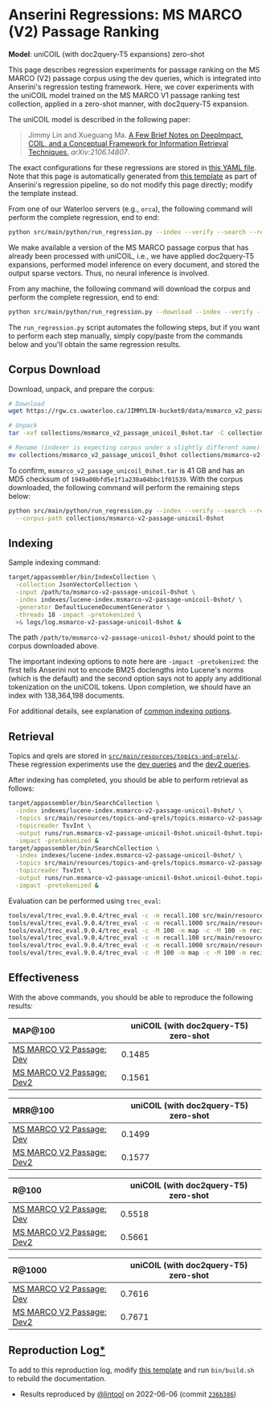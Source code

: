 # Anserini Regressions: MS MARCO (V2) Passage Ranking

**Model**: uniCOIL (with doc2query-T5 expansions) zero-shot

This page describes regression experiments for passage ranking on the MS MARCO (V2) passage corpus using the dev queries, which is integrated into Anserini's regression testing framework.
Here, we cover experiments with the uniCOIL model trained on the MS MARCO V1 passage ranking test collection, applied in a zero-shot manner, with doc2query-T5 expansion.

The uniCOIL model is described in the following paper:

> Jimmy Lin and Xueguang Ma. [A Few Brief Notes on DeepImpact, COIL, and a Conceptual Framework for Information Retrieval Techniques.](https://arxiv.org/abs/2106.14807) _arXiv:2106.14807_.

The exact configurations for these regressions are stored in [this YAML file](../src/main/resources/regression/msmarco-v2-passage-unicoil-0shot.yaml).
Note that this page is automatically generated from [this template](../src/main/resources/docgen/templates/msmarco-v2-passage-unicoil-0shot.template) as part of Anserini's regression pipeline, so do not modify this page directly; modify the template instead.

From one of our Waterloo servers (e.g., `orca`), the following command will perform the complete regression, end to end:

```bash
python src/main/python/run_regression.py --index --verify --search --regression msmarco-v2-passage-unicoil-0shot
```

We make available a version of the MS MARCO passage corpus that has already been processed with uniCOIL, i.e., we have applied doc2query-T5 expansions, performed model inference on every document, and stored the output sparse vectors.
Thus, no neural inference is involved.

From any machine, the following command will download the corpus and perform the complete regression, end to end:

```bash
python src/main/python/run_regression.py --download --index --verify --search --regression msmarco-v2-passage-unicoil-0shot
```

The `run_regression.py` script automates the following steps, but if you want to perform each step manually, simply copy/paste from the commands below and you'll obtain the same regression results.

## Corpus Download

Download, unpack, and prepare the corpus:

```bash
# Download
wget https://rgw.cs.uwaterloo.ca/JIMMYLIN-bucket0/data/msmarco_v2_passage_unicoil_0shot.tar -P collections/

# Unpack
tar -xvf collections/msmarco_v2_passage_unicoil_0shot.tar -C collections/

# Rename (indexer is expecting corpus under a slightly different name)
mv collections/msmarco_v2_passage_unicoil_0shot collections/msmarco-v2-passage-unicoil-0shot
```

To confirm, `msmarco_v2_passage_unicoil_0shot.tar` is 41 GB and has an MD5 checksum of `1949a00bfd5e1f1a230a04bbc1f01539`.
With the corpus downloaded, the following command will perform the remaining steps below:

```bash
python src/main/python/run_regression.py --index --verify --search --regression msmarco-v2-passage-unicoil-0shot \
  --corpus-path collections/msmarco-v2-passage-unicoil-0shot
```

## Indexing

Sample indexing command:

```bash
target/appassembler/bin/IndexCollection \
  -collection JsonVectorCollection \
  -input /path/to/msmarco-v2-passage-unicoil-0shot \
  -index indexes/lucene-index.msmarco-v2-passage-unicoil-0shot/ \
  -generator DefaultLuceneDocumentGenerator \
  -threads 18 -impact -pretokenized \
  >& logs/log.msmarco-v2-passage-unicoil-0shot &
```

The path `/path/to/msmarco-v2-passage-unicoil-0shot/` should point to the corpus downloaded above.

The important indexing options to note here are `-impact -pretokenized`: the first tells Anserini not to encode BM25 doclengths into Lucene's norms (which is the default) and the second option says not to apply any additional tokenization on the uniCOIL tokens.
Upon completion, we should have an index with 138,364,198 documents.

For additional details, see explanation of [common indexing options](common-indexing-options.md).

## Retrieval

Topics and qrels are stored in [`src/main/resources/topics-and-qrels/`](../src/main/resources/topics-and-qrels/).
These regression experiments use the [dev queries](../src/main/resources/topics-and-qrels/topics.msmarco-v2-passage.dev.txt) and the [dev2 queries](../src/main/resources/topics-and-qrels/topics.msmarco-v2-passage.dev2.txt).

After indexing has completed, you should be able to perform retrieval as follows:

```bash
target/appassembler/bin/SearchCollection \
  -index indexes/lucene-index.msmarco-v2-passage-unicoil-0shot/ \
  -topics src/main/resources/topics-and-qrels/topics.msmarco-v2-passage.dev.unicoil.0shot.tsv.gz \
  -topicreader TsvInt \
  -output runs/run.msmarco-v2-passage-unicoil-0shot.unicoil-0shot.topics.msmarco-v2-passage.dev.unicoil.0shot.txt \
  -impact -pretokenized &
target/appassembler/bin/SearchCollection \
  -index indexes/lucene-index.msmarco-v2-passage-unicoil-0shot/ \
  -topics src/main/resources/topics-and-qrels/topics.msmarco-v2-passage.dev2.unicoil.0shot.tsv.gz \
  -topicreader TsvInt \
  -output runs/run.msmarco-v2-passage-unicoil-0shot.unicoil-0shot.topics.msmarco-v2-passage.dev2.unicoil.0shot.txt \
  -impact -pretokenized &
```

Evaluation can be performed using `trec_eval`:

```bash
tools/eval/trec_eval.9.0.4/trec_eval -c -m recall.100 src/main/resources/topics-and-qrels/qrels.msmarco-v2-passage.dev.txt runs/run.msmarco-v2-passage-unicoil-0shot.unicoil-0shot.topics.msmarco-v2-passage.dev.unicoil.0shot.txt
tools/eval/trec_eval.9.0.4/trec_eval -c -m recall.1000 src/main/resources/topics-and-qrels/qrels.msmarco-v2-passage.dev.txt runs/run.msmarco-v2-passage-unicoil-0shot.unicoil-0shot.topics.msmarco-v2-passage.dev.unicoil.0shot.txt
tools/eval/trec_eval.9.0.4/trec_eval -c -M 100 -m map -c -M 100 -m recip_rank src/main/resources/topics-and-qrels/qrels.msmarco-v2-passage.dev.txt runs/run.msmarco-v2-passage-unicoil-0shot.unicoil-0shot.topics.msmarco-v2-passage.dev.unicoil.0shot.txt
tools/eval/trec_eval.9.0.4/trec_eval -c -m recall.100 src/main/resources/topics-and-qrels/qrels.msmarco-v2-passage.dev2.txt runs/run.msmarco-v2-passage-unicoil-0shot.unicoil-0shot.topics.msmarco-v2-passage.dev2.unicoil.0shot.txt
tools/eval/trec_eval.9.0.4/trec_eval -c -m recall.1000 src/main/resources/topics-and-qrels/qrels.msmarco-v2-passage.dev2.txt runs/run.msmarco-v2-passage-unicoil-0shot.unicoil-0shot.topics.msmarco-v2-passage.dev2.unicoil.0shot.txt
tools/eval/trec_eval.9.0.4/trec_eval -c -M 100 -m map -c -M 100 -m recip_rank src/main/resources/topics-and-qrels/qrels.msmarco-v2-passage.dev2.txt runs/run.msmarco-v2-passage-unicoil-0shot.unicoil-0shot.topics.msmarco-v2-passage.dev2.unicoil.0shot.txt
```

## Effectiveness

With the above commands, you should be able to reproduce the following results:

| MAP@100                                                                                                      | uniCOIL (with doc2query-T5) zero-shot|
|:-------------------------------------------------------------------------------------------------------------|-----------|
| [MS MARCO V2 Passage: Dev](https://microsoft.github.io/msmarco/TREC-Deep-Learning.html)                      | 0.1485    |
| [MS MARCO V2 Passage: Dev2](https://microsoft.github.io/msmarco/TREC-Deep-Learning.html)                     | 0.1561    |


| MRR@100                                                                                                      | uniCOIL (with doc2query-T5) zero-shot|
|:-------------------------------------------------------------------------------------------------------------|-----------|
| [MS MARCO V2 Passage: Dev](https://microsoft.github.io/msmarco/TREC-Deep-Learning.html)                      | 0.1499    |
| [MS MARCO V2 Passage: Dev2](https://microsoft.github.io/msmarco/TREC-Deep-Learning.html)                     | 0.1577    |


| R@100                                                                                                        | uniCOIL (with doc2query-T5) zero-shot|
|:-------------------------------------------------------------------------------------------------------------|-----------|
| [MS MARCO V2 Passage: Dev](https://microsoft.github.io/msmarco/TREC-Deep-Learning.html)                      | 0.5518    |
| [MS MARCO V2 Passage: Dev2](https://microsoft.github.io/msmarco/TREC-Deep-Learning.html)                     | 0.5661    |


| R@1000                                                                                                       | uniCOIL (with doc2query-T5) zero-shot|
|:-------------------------------------------------------------------------------------------------------------|-----------|
| [MS MARCO V2 Passage: Dev](https://microsoft.github.io/msmarco/TREC-Deep-Learning.html)                      | 0.7616    |
| [MS MARCO V2 Passage: Dev2](https://microsoft.github.io/msmarco/TREC-Deep-Learning.html)                     | 0.7671    |

## Reproduction Log[*](reproducibility.md)

To add to this reproduction log, modify [this template](../src/main/resources/docgen/templates/msmarco-v2-passage-unicoil-0shot.template) and run `bin/build.sh` to rebuild the documentation.

+ Results reproduced by [@lintool](https://github.com/lintool) on 2022-06-06 (commit [`236b386`](https://github.com/castorini/anserini/commit/236b386ddc11d292b4b736162b59488a02236d6c))
